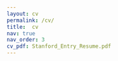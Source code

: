 ```yaml
---
layout: cv
permalink: /cv/
title:  cv 
nav: true
nav_order: 3
cv_pdf: Stanford_Entry_Resume.pdf
---
```

